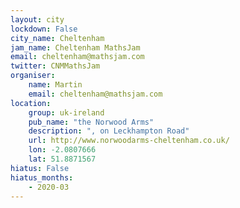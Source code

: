 ```yaml
---
layout: city                                           
lockdown: False
city_name: Cheltenham                                                               
jam_name: Cheltenham MathsJam
email: cheltenham@mathsjam.com
twitter: CNMMathsJam
organiser:
    name: Martin
    email: cheltenham@mathsjam.com
location:
    group: uk-ireland
    pub_name: "the Norwood Arms"
    description: ", on Leckhampton Road"
    url: http://www.norwoodarms-cheltenham.co.uk/
    lon: -2.0807666
    lat: 51.8871567
hiatus: False
hiatus_months:
    - 2020-03
---
```

